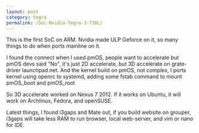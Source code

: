 ```yaml
---
layout: post
category: tegra
permalink: /SoC-Nvidia-Tegra-3-T30L/
---
```

This is the first SoC on ARM. Nvidia made ULP Geforce on it, so many things to do when ports mainline on it.
<!--more-->
I found the connect when I used pmOS, people want to accelerate but pmOS devs said "No", it's just 2D accelerate, but 3D accelerate on grate-driver launchpad.net.
And the kernel build on pmOS, not complex, I ports kernel using openrc to systemd, adding some fstab command to mount pmOS_boot and pmOS_root

So 3D accelerate worked on Nexus 7 2012. If it works on Ubuntu, it will work on Archlinux, Fedora, and openSUSE.

Latest things, I found i3gaps and Mate out, if you build website on grouper, i3gaps will take less RAM to run browser, local web-server, and vim or nano for IDE.
